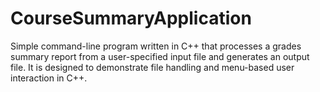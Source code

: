 # CourseSummaryApplication
Simple command-line program written in C++ that processes a grades summary report from a user-specified input file and generates an output file. It is designed to demonstrate file handling and menu-based user interaction in C++.
